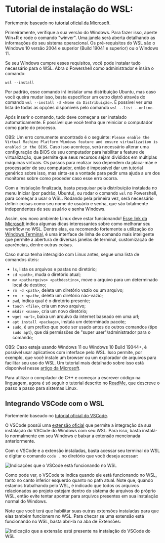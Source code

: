# Tutorial de instalação do WSL:
Fortemente baseado no [tutorial oficial da Microsoft](https://learn.microsoft.com/pt-br/windows/wsl/install).

Primeiramente, verifique a sua versão do Windows. Para fazer isso, aperte Win+R e rode o comando "winver". Uma janela será aberta detalhando as informações do seu sistema operacional. Os pré-requisitos do WSL são o Windows 10 versão 2004 e superior (Build 19041 e superior) ou o Windows 11.

Se seu Windows cumpre esses requisitos, vocẽ pode instalar tudo necessário para o WSL. Abra o Powershell como administrador e insira o comando:

```shell
wsl --install
```

Por padrão, esse comando irá instalar uma distribuição Ubuntu, mas caso vocẽ queira mudar isso, basta especificar um outro distrô através do comando `wsl --install -d <Nome da Distribuição>`. É possível ver uma lista de todas as opções disponíveis pelo comando `wsl --list --online`.

Após inserir o comando, tudo deve começar a ser instalado automaticamente. É possível que vocẽ tenha que reiniciar o computador como parte do processo.

OBS: Um erro comumente encontrado é o seguinte: `Please enable the Virtual Machine Platform Windows feature and ensure virtualization is enabled in the BIOS`. Caso isso aconteça, será necessário alterar uma configuração da BIOS de seu computador para habilitar a feature de virtualização, que permite que seus recursos sejam divididos em múltiplas máquinas virtuais. Os passos para realizar isso dependem da placa-mãe e processador de seu computador, então é impossível dar um tutorial genérico sobre isso, mas sinta-se a vontade para pedir uma ajuda a um dos monitores sobre como proceder caso esse erro ocorra.

Com a instalação finalizada, basta pesquisar pela distribuição instalada no menu Iniciar (por padrão, Ubuntu), ou rodar o comando `wsl` no Powershell, para começar a usar o WSL. Rodando pela primeira vez, será necessário definir coisas como seu nome de usuário e senha, que são totalmente independentes de seu usuário e senha Windows.

Assim, seu novo ambiente Linux deve estar funcionando! [Esse link da Microsoft](https://learn.microsoft.com/pt-br/windows/wsl/setup/environment) indica algumas dicas interessantes sobre como melhorar seu workflow no WSL. Dentre elas, eu recomendo fortemente a utilização do [Windows Terminal](https://apps.microsoft.com/store/detail/windows-terminal/9N0DX20HK701?hl=pt-br&gl=br), é uma interface de linha de comando mais inteligente que permite a abertura de diversas janelas de terminal, customização de aparências, dentre outras coisas.

Caso nunca tenha interagido com Linux antes, segue uma lista de comandos úteis:

- `ls`, lista os arquivos e pastas no diretório;
- `cd <path>`, muda o diretório atual;
- `mv <patharquivo> <pathdestino>`, move o arquivo para um determinado local de destino;
- `rm -d <path>`, deleta um diretório vazio ou um arquivo;
- `rm -r <path>`, deleta um diretório não-vazio;
- `pwd`, indica qual é o diretório presente;
- `touch <file>`, cria um novo arquivo;
- `mkdir <name>`, cria um novo diretório;
- `wget <url>`, baixa um arquivo da internet baseado em uma url;
- `apt install <package>`, instala um determinado pacote;   
- `sudo`, é um prefixo que pode ser usado antes de outros comandos (tipo `sudo apt`), que dá permissões de "super user"/administrador para o comando;

OBS: Caso esteja usando Windows 11 ou Windows 10 Build 19044+, é possível usar aplicativos com interface pelo WSL. Isso permite, por exemplo, que você instale um browser ou um explorador de arquivos para facilitar seu uso do WSL. Um tutorial mais detalhado sobre isso está disponível nesse [artigo da Microsoft](https://learn.microsoft.com/en-us/windows/wsl/tutorials/gui-apps).

Para utilizar o compilador de C++ e começar a escrever código na linguagem, agora é só seguir o tutorial descrito no [ReadMe](/../README), que descreve o passo a passo para sistemas Linux.

## Integrando VSCode com o WSL
Fortemente baseado no [tutorial oficial do VSCode](https://code.visualstudio.com/docs/remote/wsl).

O VSCode possúi uma [extensão oficial](https://marketplace.visualstudio.com/items?itemName=ms-vscode-remote.remote-wsl) que permite a integração da sua instalação do VSCode do Windows com seu WSL. Para isso, basta instalá-lo normalmente em seu Windows e baixar a extensão mencionada anteriormente.

Com o VSCode e a extensão instaladas, basta acessar seu terminal do WSL e digitar o comando `code .` no diretório que você deseja acessar:

![Indicações que o VSCode está funcionando no WSL](https://user-images.githubusercontent.com/64672906/219757409-2e002e94-a151-46b4-8dc8-e1e749a83488.png)

Como pode ver, o VSCode te indica quando ele está funcionando no WSL, tanto no canto inferior esquerdo quanto no path atual. Note que, quando estamos trabalhando pelo WSL, é indicado que todos os arquivos relacionados ao projeto estejam dentro do sistema de arquivos do próprio WSL, então evite tentar apontar para arquivos presentes em sua instalação normal do Windows.

Note que vocẽ terá que habilitar suas outras extensões instaladas para que elas também funcionem no WSL. Para checar se uma extensão está funcionando no WSL, basta abri-la na aba de Extensões:

![Indicação que a extensão está presente na instalação do VSCode do WSL](https://user-images.githubusercontent.com/64672906/219757778-d1b9c8b9-a463-4d96-a45e-5f6653ed32b9.png)

